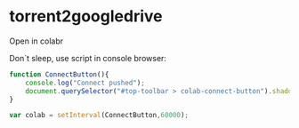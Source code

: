 # torrent2googledrive
Open in colabr

Don`t sleep, use script in console browser:

```javascript
function ConnectButton(){
    console.log("Connect pushed"); 
    document.querySelector("#top-toolbar > colab-connect-button").shadowRoot.querySelector("#connect").click() 
}

var colab = setInterval(ConnectButton,60000);
```
